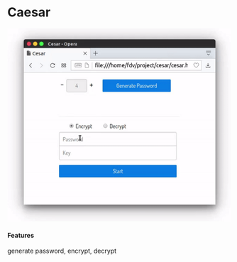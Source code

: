 <h1>Caesar</h1>

<div align="center">
	<img src="screenshot.gif" alt="">
</div>

<h4>Features</h4>

generate password, encrypt, decrypt 
